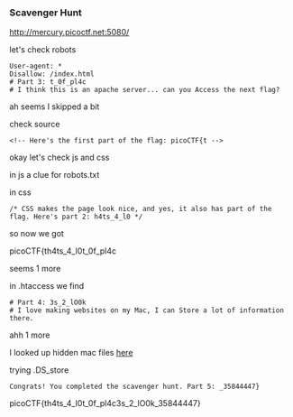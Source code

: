 ### Scavenger Hunt

http://mercury.picoctf.net:5080/

let's check robots

```
User-agent: *
Disallow: /index.html
# Part 3: t_0f_pl4c
# I think this is an apache server... can you Access the next flag?
```

ah seems I skipped a bit

check source

`<!-- Here's the first part of the flag: picoCTF{t -->`

okay let's check js and css

in js a clue for robots.txt

in css

`/* CSS makes the page look nice, and yes, it also has part of the flag. Here's part 2: h4ts_4_l0 */`

so now we got 

picoCTF{th4ts_4_l0t_0f_pl4c

seems 1 more

in .htaccess we find

```
# Part 4: 3s_2_lO0k
# I love making websites on my Mac, I can Store a lot of information there.
```

ahh 1 more

I looked up hidden mac files [here](https://bytebitebit.com/macos-hidden-files-and-directories/)

trying .DS_store

`Congrats! You completed the scavenger hunt. Part 5: _35844447}`

picoCTF{th4ts_4_l0t_0f_pl4c3s_2_lO0k_35844447}
